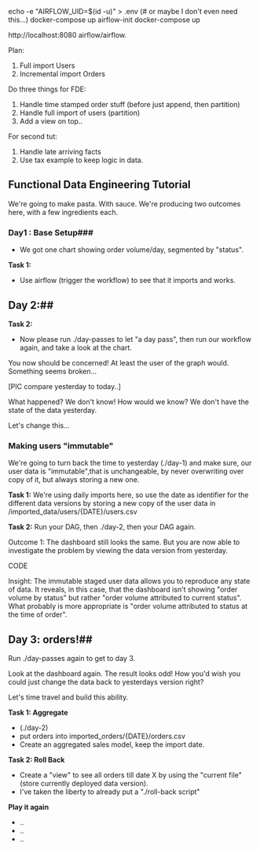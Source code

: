 echo -e "AIRFLOW_UID=$(id -u)" > .env (# or maybe I don't even need this...)
docker-compose up airflow-init
docker-compose up

http://localhost:8080
airflow/airflow.


Plan:
1. Full import Users
2. Incremental import Orders

Do three things for FDE:
1. Handle time stamped order stuff (before just append, then partition)
2. Handle full import of users (partition)
3. Add a view on top..

For second tut:
1. Handle late arriving facts
2. Use tax example to keep logic in data.

## Functional Data Engineering Tutorial
We're going to make pasta. With sauce. We're producing two outcomes here, with a few ingredients each.



### Day1 : Base Setup###

- We got one chart showing order volume/day, segmented by "status".

**Task 1:**
- Use airflow (trigger the workflow) to see that it imports and works.

## Day 2:##
**Task 2:**
- Now please run ./day-passes to let "a day pass", then run our workflow again, and take a look at the chart.

You now should be concerned! At least the user of the graph would. Something seems broken...

[PIC compare yesterday to today..]

What happened? We don't know! How would we know? We don't have the state of the data yesterday.

Let's change this...

### Making users "immutable"
We're going to turn back the time to yesterday (./day-1) and make sure,
our user data is "immutable",that is unchangeable, by never overwriting over copy of it, but always storing a new one.

**Task 1:**
We're using daily imports here, so use the date as identifier for the different data versions by storing a new copy of the user data in
/imported_data/users/{DATE}/users.csv

**Task 2:**
Run your DAG, then ./day-2, then your DAG again.

Outcome 1: The dashboard still looks the same. But you are now able to investigate the problem by viewing the data version from yesterday.

CODE

Insight: The immutable staged user data allows you to reproduce any state of data. It reveals, in this case, that the dashboard isn't showing 
"order volume by status" but rather "order volume attributed to current status". What probably is more appropriate is "order volume attributed
to status at the time of order".

## Day 3: orders!##
Run ./day-passes again to get to day 3. 

Look at the dashboard again. The result looks odd! How you'd wish you could just change the data back to yesterdays version right?

Let's time travel and build this ability.

**Task 1: Aggregate**

 - (./day-2)
 - put orders into imported_orders/{DATE}/orders.csv
 - Create an aggregated sales model, keep the import date.


**Task 2: Roll Back**
 - Create a "view" to see all orders till date X by using the "current file" (store currently deployed data version).
 - I've taken the liberty to already put a "./roll-back script"

 **Play it again**
 - ..
 - ..
 - ..

